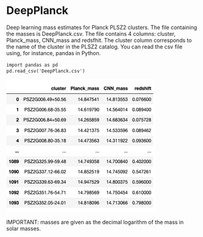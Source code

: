 # DeepPlanck
Deep learning mass estimates for Planck PLSZ2 clusters. The file containing the masses is DeepPlanck.csv. The file contains 4 columns: cluster, Planck_mass, CNN_mass and redsfhit. The cluster column corresponds to the name of the cluster in the PLSZ2 catalog. You can read the csv file using, for instance, pandas in Python. 

```
import pandas as pd
pd.read_csv('DeepPlanck.csv')
```

![alt text](img.png "mass table") 

IMPORTANT: masses are given as the decimal logarithm of the mass in solar masses.
